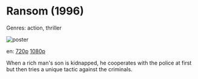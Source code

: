 # Ransom (1996)

Genres: action, thriller

![poster](http://image.tmdb.org/t/p/w500/96pdw2qcx4g25vZLywNi4XRQVqm.jpg)

en:
  [720p](magnet:?xt=urn:btih:7322FBC08B8D94C340CDA0405DD10A1B2488CC3E&tr=udp://glotorrents.pw:6969/announce&tr=udp://tracker.opentrackr.org:1337/announce&tr=udp://torrent.gresille.org:80/announce&tr=udp://tracker.openbittorrent.com:80&tr=udp://tracker.coppersurfer.tk:6969&tr=udp://tracker.leechers-paradise.org:6969&tr=udp://p4p.arenabg.ch:1337&tr=udp://tracker.internetwarriors.net:1337)
  [1080p](magnet:?xt=urn:btih:E1C0EE150189277CF7A2744363AE265F245FAEAA&tr=udp://glotorrents.pw:6969/announce&tr=udp://tracker.opentrackr.org:1337/announce&tr=udp://torrent.gresille.org:80/announce&tr=udp://tracker.openbittorrent.com:80&tr=udp://tracker.coppersurfer.tk:6969&tr=udp://tracker.leechers-paradise.org:6969&tr=udp://p4p.arenabg.ch:1337&tr=udp://tracker.internetwarriors.net:1337)
  


When a rich man's son is kidnapped, he cooperates with the police at first but then tries a unique tactic against the criminals.